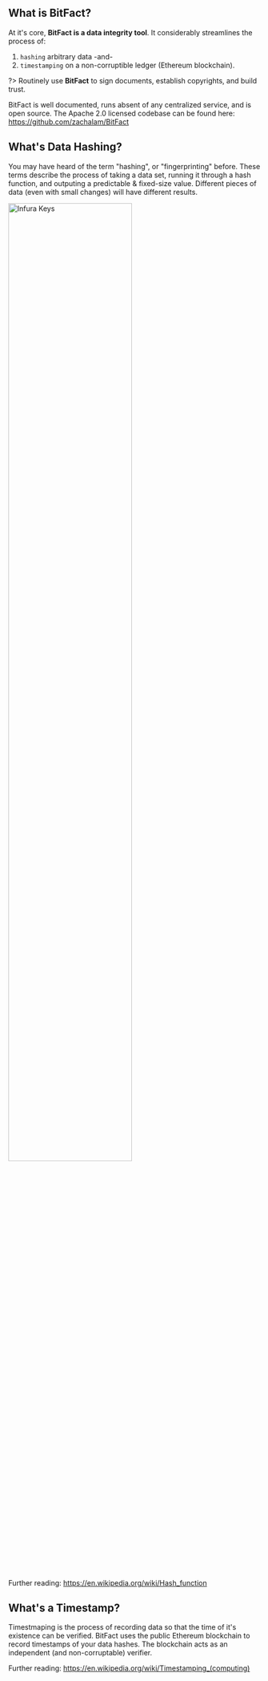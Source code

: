## What is BitFact?
At it's core, **BitFact is a data integrity tool**. It considerably streamlines the process of: 
1. `hashing` arbitrary data -and-
2. `timestamping` on a non-corruptible ledger (Ethereum blockchain).

?> Routinely use **BitFact** to sign documents, establish copyrights, and build trust.


BitFact is well documented, runs absent of any centralized service, and is open source. The Apache 2.0 licensed codebase can be found here: https://github.com/zachalam/BitFact 

## What's Data Hashing?
You may have heard of the term "hashing", or "fingerprinting" before. These terms describe the process of taking a data set, running it through a hash function, and outputing a predictable & fixed-size value. Different pieces of data (even with small changes) will have different results. 

<img src="./images/hash.png" alt="Infura Keys" width="70%" title="Infura Keys" />

Further reading: https://en.wikipedia.org/wiki/Hash_function

## What's a Timestamp?
Timestmaping is the process of recording data so that the time of it's existence can be verified. BitFact uses the public Ethereum blockchain to record timestamps of your data hashes. The blockchain acts as an independent (and non-corruptable) verifier.

Further reading: https://en.wikipedia.org/wiki/Timestamping_(computing)

